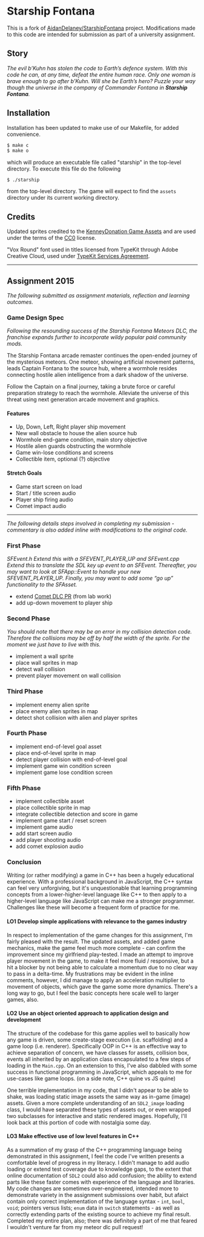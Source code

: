 # Starship Fontana #

This is a fork of [AidanDelaney/StarshipFontana][StarshipFontana] project.
Modifications made to this code are intended for 
submission as part of a university assignment.

## Story ##
_The evil b’Kuhn has stolen the code to Earth’s defence system.
With this code he can, at any time, defeat the entire human race.
Only one woman is brave enough to go after b’Kuhn. Will she be
Earth’s hero? Puzzle your way though the universe in the company
of Commander Fontana in **Starship Fontana**._



## Installation ##
Installation has been updated to make use of our Makefile, 
for added convenience.

```bash
$ make c
$ make o
```

which will produce an executable file called "starship" in the
top-level directory.  To execute this file do the following

`$ ./starship`
 
from the top-level directory.  The game will expect to find the
`assets` directory under its current working directory.

## Credits ##
Updated sprites credited to the [KenneyDonation Game Assets](http://kenney.itch.io/kenney-donation) and are used under the terms of the [CC0](http://creativecommons.org/publicdomain/zero/1.0/ "Creative Commons Zero") license.

"Vox Round" font used in titles licensed from TypeKit through Adobe Creative Cloud, used under [TypeKit Services Agreement](http://www.adobe.com/products/eulas/tou_typekit/ "Terms of Use").

[StarshipFontana]: https://github.com/AidanDelaney/StarshipFontana

---

## Assignment 2015 ##

_The following submitted as assignment materials, reflection and learning outcomes._

### Game Design Spec

_Following the resounding success of the Starship Fontana Meteors DLC, the franchise expands further to incorporate wildy popular paid community mods._

The Starship Fontana arcade remaster continues the open-ended journey of the mysterious meteors. One meteor, showing artificial movement patterns, leads Captain Fontana to the source hub, where a wormhole resides connecting hostile alien intelligence from a dark shadow of the universe.

Follow the Captain on a final journey, taking a brute force or careful preparation strategy to reach the wormhole. Alleviate the universe of this threat using next generation arcade movement and graphics.

#### Features

- Up, Down, Left, Right player ship movement
- New wall obstacle to house the alien source hub
- Wormhole end-game condition, main story objective
- Hostile alien guards obstructing the wormhole
- Game win-lose conditions and screens
- Collectible item, optional (?) objective

#### Stretch Goals

- Game start screen on load
- Start / title screen audio
- Player ship firing audio
- Comet impact audio

---

_The following details steps involved in completing my submission - commentary is also added inline with modifications to the original code._

### First Phase

_SFEvent.h Extend this with a SFEVENT_PLAYER_UP and SFEvent.cpp Extend this to translate the SDL key up event to an SFEvent. Thereafter, you may want to look at SFApp::Event to handle your new SFEVENT_PLAYER_UP. Finally, you may want to add some “go up” functionality to the SFAsset._

- extend [Comet DLC PR](https://github.com/AidanDelaney/StarshipFontana/pull/2) (from lab work)
- add up-down movement to player ship

### Second Phase

_You should note that there may be an error in my collision detection code. Therefore the collisions may be off by half the width of the sprite. For the moment we just have to live with this._

- implement a wall sprite
- place wall sprites in map
- detect wall collision
- prevent player movement on wall collision

### Third Phase

- implement enemy alien sprite
- place enemy alien sprites in map
- detect shot collision with alien and player sprites

### Fourth Phase

- implement end-of-level goal asset
- place end-of-level sprite in map
- detect player collision with end-of-level goal
- implement game win condition screen
- implement game lose condition screen

### Fifth Phase

- implement collectible asset
- place collectible sprite in map
- integrate collectible detection and score in game
- implement game start / reset screen
- implement game audio
- add start screen audio
- add player shooting audio
- add comet explosion audio

### Conclusion

Writing (or rather modifying) a game in C++ has been a hugely educational experience. With a professional background in JavaScript, the C++ syntax can feel very unforgiving, but it's unquestionable that learning programming concepts from a lower-higher-level language like C++ to then apply to a higher-level language like JavaScript can make me a stronger programmer. Challenges like these will become a frequent form of practice for me.

#### LO1 Develop simple applications with relevance to the games industry

In respect to implementation of the game changes for this assignment, I'm fairly pleased with the result. The updated assets, and added game mechanics, make the game feel much more complete - can confirm the improvement since my girlfriend play-tested. I made an attempt to improve player movement in the game, to make it feel more fluid / responsive, but a hit a blocker by not being able to calculate a momentum due to no clear way to pass in a delta-time. My frustrations may be evident in the inline comments, however, I did manage to apply an acceleration multiplier to movement of objects, which gave the game some more dynamics. There's a long way to go, but I feel the basic concepts here scale well to larger games, also.

#### LO2 Use an object oriented approach to application design and development

The structure of the codebase for this game applies well to basically how any game is driven, some create-stage execution (i.e. scaffolding) and a game loop (i.e. renderer). Specifically OOP in C++ is an effective way to achieve separation of concern, we have classes for assets, collision box, events all inherited by an application class encapsulated to a few steps of loading in the `Main.cpp`. On an extension to this, I've also dabbled with some success in functional programming in JavaScript, which appeals to me for use-cases like game loops. (on a side note, C++ quine vs JS quine)

One terrible implementation in my code, that I didn't appear to be able to shake, was loading static image assets the same way as in-game (image) assets. Given a more complete understanding of an `SDL2_image` loading class, I would have separated these types of assets out, or even wrapped two subclasses for interactive and static rendered images. Hopefully, I'll look back at this portion of code with nostalgia some day.

#### LO3 Make effective use of low level features in C++

As a summation of my grasp of the C++ programming language being demonstrated in this assignment, I feel the code I've written presents a comfortable level of progress in my literacy. I didn't manage to add audio loading or extend test coverage due to knowledge gaps, to the extent that online documentation of `SDL2` could also add confusion; the ability to extend parts like these faster comes with experience of the language and libraries. My code changes are sometimes over-engineered, intended more to demonstrate variety in the assignment submissions over habit, but afaict contain only correct implementation of the language syntax - `int`, `bool`, `void`; pointers versus lists; `enum` data in `switch` statements - as well as correctly extending parts of the existing source to achieve my final result. Completed my entire plan, also; there was definitely a part of me that feared I wouldn't venture far from my meteor dlc pull request!
